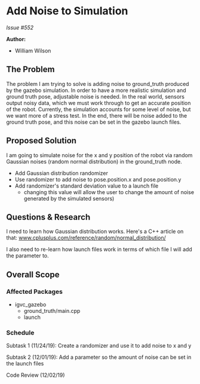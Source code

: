 # Add Noise to Simulation

*Issue #552*

**Author:**
- William Wilson

## The Problem

The problem I am trying to solve is adding noise to ground_truth produced by the gazebo simulation. In order to
have a more realistic simulation and ground truth pose, adjustable noise is needed. In the real world,
sensors output noisy data, which we must work through to get an accurate position of the
robot. Currently, the simulation accounts for some level of noise, but we want more of a stress test.
In the end, there will be noise added to the ground truth pose, and this noise can be set in the gazebo launch files.

## Proposed Solution

I am going to simulate noise for the x and y position of the robot via random Gaussian noises
(random normal distribution) in the ground_truth node.

- Add Gaussian distribution randomizer
- Use randomizer to add noise to pose.position.x and pose.position.y
- Add randomizer's standard deviation value to a launch file
    - changing this value will allow the user to change the amount of noise generated
    by the simulated sensors)

## Questions & Research

I need to learn how Gaussian distribution works. Here's a C++ article on that:
www.cplusplus.com/reference/random/normal_distribution/

I also need to re-learn how launch files work in terms of which file I will add the parameter to.

## Overall Scope

### Affected Packages

- igvc_gazebo
    - ground_truth/main.cpp
    - launch

### Schedule

Subtask 1 (11/24/19): Create a randomizer and use it to add noise to x and y

Subtask 2 (12/01/19): Add a parameter so the amount of noise can be set in the launch files

Code Review (12/02/19)
